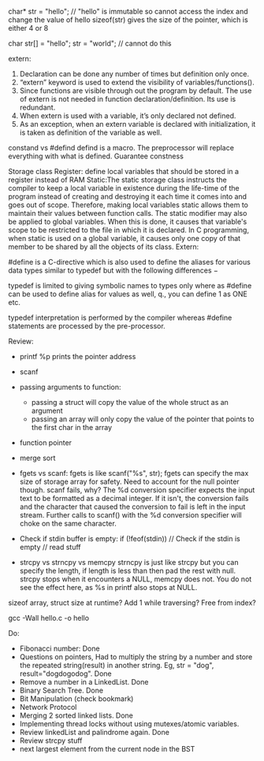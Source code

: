 char* str = "hello"; // "hello" is immutable so cannot access the index and change the value of hello
sizeof(str) gives the size of the pointer, which is either 4 or 8

char str[] = "hello";
str = "world"; // cannot do this

extern:
1. Declaration can be done any number of times but definition only once.
2. “extern” keyword is used to extend the visibility of variables/functions().
3. Since functions are visible through out the program by default. The use of extern is not needed in function declaration/definition. Its use is redundant.
4. When extern is used with a variable, it’s only declared not defined.
5. As an exception, when an extern variable is declared with initialization, it is taken as definition of the variable as well.

constand vs #defind
defind is a macro. The preprocessor will replace everything with what is defined. Guarantee constness

Storage class
Register: define local variables that should be stored in a register instead of RAM
Static:The static storage class instructs the compiler to keep a local variable in existence during the life-time of the program instead of creating and destroying it each time it comes into and goes out of scope. Therefore, making local variables static allows them to maintain their values between function calls.
The static modifier may also be applied to global variables. When this is done, it causes that variable's scope to be restricted to the file in which it is declared.
In C programming, when static is used on a global variable, it causes only one copy of that member to be shared by all the objects of its class.
Extern:

#define is a C-directive which is also used to define the aliases for various data types similar to typedef but with the following differences −

typedef is limited to giving symbolic names to types only where as #define can be used to define alias for values as well, q., you can define 1 as ONE etc.

typedef interpretation is performed by the compiler whereas #define statements are processed by the pre-processor.

Review:
- printf
%p prints the pointer address

- scanf

- passing arguments to function:
    + passing a struct will copy the value of the whole struct as an argument
    + passing an array will only copy the value of the pointer that points to the first char in the array

- function pointer

- merge sort

- fgets vs scanf:
fgets is like scanf("%s", str); fgets can specify the max size of storage array for safety. Need to account for the null pointer though.
scanf fails, why? The %d conversion specifier expects the input text to be formatted as a decimal integer. If it isn't, the conversion fails and the character that caused the conversion to fail is left in the input stream. Further calls to scanf() with the %d conversion specifier will choke on the same character.

- Check if stdin buffer is empty: 
    if (!feof(stdin)) // Check if the stdin is empty
        // read stuff

- strcpy vs strncpy vs memcpy
    strncpy is just like strcpy but you can specify the length, if length is less than then pad the rest with null.
    strcpy stops when it encounters a NULL, memcpy does not. You do not see the effect here, as %s in printf also stops at NULL.

     


sizeof array, struct size at runtime? 
Add 1 while traversing?
Free from index?



gcc -Wall hello.c -o hello

Do:
- Fibonacci number: Done
- Questions on pointers, Had to multiply the string by a number and store the repeated string(result) in another string. Eg, str = "dog", result="dogdogodog".  Done
- Remove a number in a LinkedList. Done
- Binary Search Tree. Done
- Bit Manipulation (check bookmark)
- Network Protocol
- Merging 2 sorted linked lists. Done 
- Implementing thread locks without using mutexes/atomic variables.
- Review linkedList and palindrome again. Done
- Review strcpy stuff
- next largest element from the current node in the BST